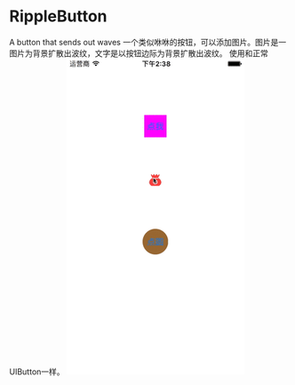 # RippleButton
A button that sends out waves
一个类似咻咻的按钮，可以添加图片。图片是一图片为背景扩散出波纹，文字是以按钮边际为背景扩散出波纹。
使用和正常UIButton一样。
![image](https://github.com/sfldzh/RippleButton/blob/master/button.gif?raw=true)
